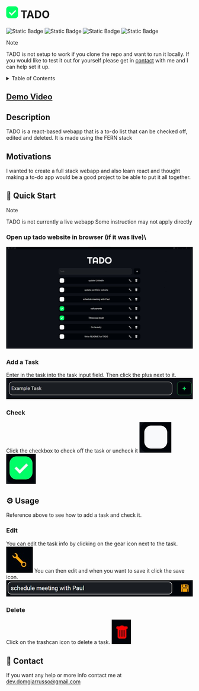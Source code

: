 # ![TADO-icon](client/icons/TadoLogo_32.png) TADO

![Static Badge](https://img.shields.io/badge/Firebase-white?style=flat&logo=firebase) ![Static Badge](https://img.shields.io/badge/expressjs-eeeeee?style=flat) ![Static Badge](https://img.shields.io/badge/React-gray?style=flat&logo=React) ![Static Badge](https://img.shields.io/badge/NodeJS-0d121c?style=flat&logo=node.js)

> [!NOTE]
> TADO is not setup to work if you clone the repo and want to run it locally.
> If you would like to test it out for yourself please get in [contact](#📧-contact) with me and I can help set it up.

<details>
<summary> Table of Contents </summary>

- [ TADO](#-tado)
  - [Demo Video](#demo-video)
  - [Description](#description)
  - [Motivations](#motivations)
  - [🚀 Quick Start](#-quick-start)
    - [Open up tado website in browser (if it was live)\\](#open-up-tado-website-in-browser-if-it-was-live)
    - [Add a Task](#add-a-task)
    - [Check](#check)
  - [⚙️ Usage](#️-usage)
    - [Edit](#edit)
    - [Delete](#delete)
  - [📧 Contact](#-contact)

</details>

## [Demo Video](https://youtu.be/nGsOr3CEeaM)

## Description

TADO is a react-based webapp that is a to-do list that can be checked off, edited and deleted. It is made using the FERN stack

## Motivations

I wanted to create a full stack webapp and also learn react and thought making a to-do app would be a good project to be able to put it all together.

## 🚀 Quick Start

> [!NOTE]
> TADO is not currently a live webapp
> Some instruction may not apply directly

### Open up tado website in browser (if it was live)\

![Landing Page](client/screenshots/Landing.jpg)

### Add a Task

Enter in the task into the task input field.
Then click the plus next to it.
![Add](client/screenshots/AddTask.jpg)

### Check

Click the checkbox to check off the task or uncheck it
![unchecked](client/screenshots/uncheck.jpg) ![checked](client/screenshots/checked.jpg)

## ⚙️ Usage

Reference above to see how to add a task and check it.

### Edit

You can edit the task info by clicking on the gear icon next to the task.
![gearicon](client/screenshots/gearicon.jpg)
You can then edit and when you want to save it click the save icon.
![editmode](client/screenshots/editmode.jpg)

### Delete

Click on the trashcan icon to delete a task.
![trashicon](client/screenshots/trashicon.jpg)

## 📧 Contact

If you want any help or more info contact me at
dev.domgiarrusso@gmail.com
